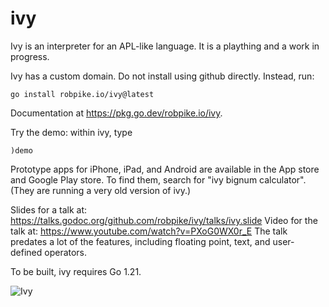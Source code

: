 ivy
===

Ivy is an interpreter for an APL-like language. It is a plaything and a work in
progress.

Ivy has a custom domain. Do not install using github directly. Instead, run:

	go install robpike.io/ivy@latest

Documentation at https://pkg.go.dev/robpike.io/ivy.

Try the demo: within ivy, type

	)demo

Prototype apps for iPhone, iPad, and Android are available in the App store and Google Play store.
To find them, search for "ivy bignum calculator". (They are running a very old version of ivy.)

Slides for a talk at: https://talks.godoc.org/github.com/robpike/ivy/talks/ivy.slide
Video for the talk at: https://www.youtube.com/watch?v=PXoG0WX0r_E
The talk predates a lot of the features, including floating point, text, and user-defined operators.

To be built, ivy requires Go 1.21.

![Ivy](ivy.jpg)
